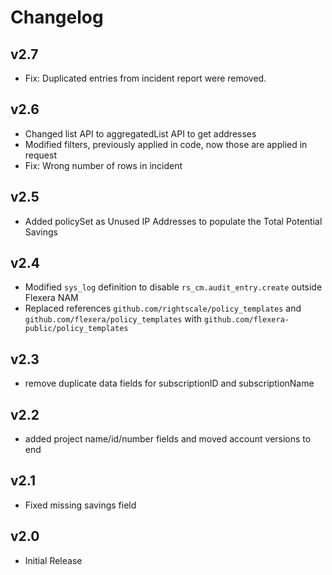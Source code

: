 # Changelog

## v2.7

- Fix: Duplicated entries from incident report were removed.

## v2.6

- Changed list API to aggregatedList API to get addresses
- Modified filters, previously applied in code, now those are applied in request
- Fix: Wrong number of rows in incident

## v2.5

- Added policySet as Unused IP Addresses to populate the Total Potential Savings

## v2.4

- Modified `sys_log` definition to disable `rs_cm.audit_entry.create` outside Flexera NAM
- Replaced references `github.com/rightscale/policy_templates` and `github.com/flexera/policy_templates` with `github.com/flexera-public/policy_templates`

## v2.3

- remove duplicate data fields for subscriptionID and subscriptionName

## v2.2

- added project name/id/number fields and moved account versions to end

## v2.1

- Fixed missing savings field

## v2.0

- Initial Release
